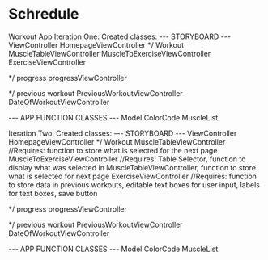 # Schredule
Workout App
Iteration One:
Created classes:
--- STORYBOARD ---
ViewController
HomepageViewController
*/    Workout 
MuscleTableViewController
MuscleToExerciseViewController
ExerciseViewController

*/    progress
progressViewController

*/ previous workout
PreviousWorkoutViewController
DateOfWorkoutViewController

--- APP FUNCTION CLASSES ---
Model
ColorCode
MuscleList


Iteration Two:
Created classes:
--- STORYBOARD ---
ViewController
HomepageViewController
*/    Workout 
MuscleTableViewController 
    //Requires: function to store what is selected for the next page
MuscleToExerciseViewController
    //Requires: Table Selector, function to display what was selected in MuscleTableViewController, 
    function to store what is selected for next page
ExerciseViewController
    //Requires: function to store data in previous workouts, editable text boxes for user input, 
    labels for text boxes, save button

*/    progress
progressViewController

*/ previous workout
PreviousWorkoutViewController
DateOfWorkoutViewController

--- APP FUNCTION CLASSES ---
Model
ColorCode
MuscleList
